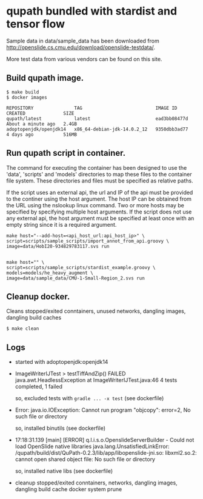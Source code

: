 # qupath bundled with stardist and tensor flow

Sample data in data/sample_data has been downloaded from http://openslide.cs.cmu.edu/download/openslide-testdata/.

More test data from various vendors can be found on this site.


## Build qupath image.
    
```
$ make build
$ docker images

REPOSITORY               TAG                           IMAGE ID            CREATED              SIZE
qupath/latest            latest                        ead3bb08477d        About a minute ago   2.4GB
adoptopenjdk/openjdk14   x86_64-debian-jdk-14.0.2_12   9350dbb3ad77        4 days ago           516MB
```
   
## Run qupath script in container. 
    
The command for executing the container has been designed to use the 'data', 'scripts' and 'models' directories to map these files to the container file system. These directories and files must be specified as relative paths.

If the script uses an external api, the url and IP of the api must be provided to the continer using the host argument. The host IP can be obtained from the URL using the nslookup linux command. Two or more hosts may be specified by specifying multiple host arguments. If the script does not use any external api, the host argument must be specified at least once with an empty string since it is a required argument. 

```
make host="--add-host=<api_host_url:api_host_ip>" \
script=scripts/sample_scripts/import_annot_from_api.groovy \
image=data/HobI20-934829783117.svs run


make host="" \
script=scripts/sample_scripts/stardist_example.groovy \
models=models/he_heavy_augment \
image=data/sample_data/CMU-1-Small-Region_2.svs run
```

## Cleanup docker.
Cleans stopped/exited conntainers, unused networks, dangling images, dangling build caches

```
$ make clean
```


## Logs
- started with adoptopenjdk:openjdk14

- ImageWriterIJTest > testTiffAndZip() FAILED
    java.awt.HeadlessException at ImageWriterIJTest.java:46
    4 tests completed, 1 failed
  
  so, excluded tests with `gradle ... -x test` (see dockerfile)

- Error: java.io.IOException: Cannot run program "objcopy": error=2, No such file or directory

  so, installed binutils (see dockerfile)

- 17:18:31.139 [main] [ERROR] q.l.i.s.o.OpenslideServerBuilder - Could not load OpenSlide native libraries
java.lang.UnsatisfiedLinkError: /qupath/build/dist/QuPath-0.2.3/lib/app/libopenslide-jni.so: libxml2.so.2: cannot open shared object file: No such file or directory

  so, installed native libs (see dockerfile)
  
- cleanup stopped/exited conntainers, networks, dangling images, dangling build cache
docker system prune





`                                                                               `
